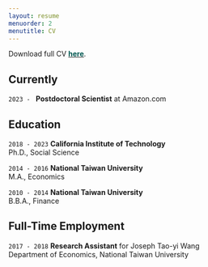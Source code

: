 ```yaml
---
layout: resume
menuorder: 2
menutitle: CV
---
```


Download full CV <a href="https://mjfong.github.io/CV_Fong_Caltech_September_2024.pdf" target="_blank"><b style='color:#005851'>here</b></a>. 

## Currently

`2023 - `
__Postdoctoral Scientist__ at Amazon.com <br>

## Education

`2018 - 2023`
__California Institute of Technology__ <br>
Ph.D., Social Science

`2014 - 2016`
__National Taiwan University__ <br>
M.A., Economics

`2010 - 2014`
__National Taiwan University__ <br>
B.B.A., Finance


## Full-Time Employment 

`2017 - 2018`
__Research Assistant__ for Joseph Tao-yi Wang <br>
Department of Economics, National Taiwan University

<!-- ## Awards

`2012`
Name of Award, Organization 

## Publications -->

<!-- A list is also available [online](https://scholar.google.co.uk/citations?user=LTOTl0YAAAAJ) -->

<!-- ### Journals

`1994`
Article Title, Journal Title

`1994`
Article Title, Journal Title

### Books

`1994`
Book Title, Journal Title

`1994`
Book Title, Journal Title


## Presentations

`1994`
Presentation Title, Conference, <a href="https://MyWebsite.tld/presentation1">Link to Presentation</a>


## Occupation

`Current`
__Current Job Title__, Current Employer 

- Task
- Task

`1994-1996`
__Current Job Title__, Current Employer 

- Task
- Task  -->



<!-- ### Footer

Last updated: May 2013 -->


